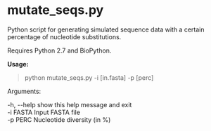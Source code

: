 # mutate_seqs.py

Python script for generating simulated sequence data with a certain percentage of nucleotide substitutions. 

Requires Python 2.7 and BioPython.

<b>Usage:</b>
> python mutate_seqs.py -i [in.fasta] -p [perc]

Arguments:

-h, --help	show this help message and exit  
-i FASTA		Input FASTA file  
-p PERC			Nucleotide diversity (in %)  
